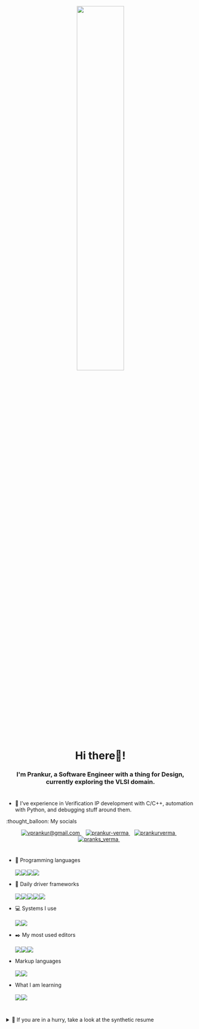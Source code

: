 <p align="center">
 <img 
      width="50%" 
      src="https://media.giphy.com/media/3o72Fis3O08ru2BqQ8/giphy.gif" />
</p>
<h1 align="center">Hi there👋!</h1>
<h3 align="center">I'm Prankur, a Software Engineer with a thing for Design, currently exploring the VLSI domain.</h3>

<h1></h1>

<!-- - ⚡ Feel free to browse my portfolio website <a href="https://prankurverma.github.io/" target="blank">here</a>. -->
- 🐍 I’ve experience in Verification IP development with C/C++, automation with Python, and debugging stuff around them.

<p align='left'> 
  :thought_balloon: My socials&nbsp;&nbsp;
<!-- </p> -->
<p align="center">
  <a href='mailto:prankur.connect@gmail.com' target="blank">
    <img src="https://img.shields.io/badge/Gmail-D14836?style=for-the-badge&logo=gmail&logoColor=white" alt="vprankur@gmail.com" />
  </a>&nbsp;&nbsp;
  <a href="https://www.linkedin.com/in/prankur-verma/" target="blank">
    <img src="https://img.shields.io/badge/linkedin-%230077B5.svg?&style=for-the-badge&logo=linkedin&logoColor=white" alt="prankur-verma"/>
  </a>&nbsp;&nbsp;
 <a href="https://www.behance.net/prankurverma" target="blank">
    <img src="https://img.shields.io/badge/Behance-%2300FFFF.svg?&style=for-the-badge&logo=behance&logoColor=blue" alt="prankurverma"/>
  </a>&nbsp;&nbsp; 
  <a href="https://twitter.com/pranks_verma" target="blank">
    <img src="https://img.shields.io/badge/X-1DA1F2?style=for-the-badge&logo=x&logoColor=black" alt="pranks_verma" />
  </a>&nbsp;&nbsp;
</p>

<h1></h1>

* :pencil: Programming languages <br/><br/><img src="https://img.shields.io/badge/C-D14836?style=for-the-badge&logo=c&logoColor=white" /><img src="https://img.shields.io/badge/C%2B%2B-00599C?style=for-the-badge&logo=c%2B%2B&logoColor=white" /><img src="https://img.shields.io/badge/Python-FFD43B?style=for-the-badge&logo=python&logoColor=blue" /><img src="https://img.shields.io/badge/UVM-FF0080?style=for-the-badge&logo=v&logoColor=yellow" />

* :wrench: Daily driver frameworks <br/><br/> <img src="https://img.shields.io/badge/STL-064F8C?style=for-the-badge&logo=cplusplus&logoColor=white" /><img src="https://img.shields.io/badge/conda-342B029.svg?&style=for-the-badge&logo=anaconda&logoColor=white" /><img src="https://img.shields.io/badge/Jupyter-F37626.svg?&style=for-the-badge&logo=Jupyter&logoColor=white" /><img src="https://img.shields.io/badge/Numpy-777BB4?style=for-the-badge&logo=numpy&logoColor=white" /><img src="https://img.shields.io/badge/Pandas-2C2D72?style=for-the-badge&logo=pandas&logoColor=white" />

* :computer: Systems I use<br/><br/><img src="https://img.shields.io/badge/Linux-%23FCC624?logo=linux&logoColor=black&style=for-the-badge" /><img src="https://img.shields.io/badge/Windows-%230078D6?logo=windows&logoColor=white&style=for-the-badge" />

* :black_nib: My most used editors<br/><br/><img src="https://img.shields.io/badge/Vim-%23019733.svg?logo=vim&logoColor=white&style=for-the-badge" /><img src="https://img.shields.io/badge/Visual%20Studio%20Code-%23007ACC.svg?logo=visual-studio-code&logoColor=white&style=for-the-badge" /><img src="https://img.shields.io/badge/Visual%20Studio-%208C7ACC.svg?logo=visual-studio&logoColor=white&style=for-the-badge" />

* Markup languages <br/><br/><img src="https://img.shields.io/badge/LaTeX-47A141?style=for-the-badge&logo=LaTeX&logoColor=white" /><img src="https://img.shields.io/badge/json-5E5C5C?style=for-the-badge&logo=json&logoColor=white" />
<!--
* :rocket: ML frameworks <br/><br/><img src="https://img.shields.io/badge/TensorFlow-FF6F00?style=for-the-badge&logo=tensorflow&logoColor=white" />
-->

* What I am learning <br/><br/><img src="https://img.shields.io/badge/Go-00ADD8?style=for-the-badge&logo=go&logoColor=white" /><img src="https://img.shields.io/badge/Rust-000000?style=for-the-badge&logo=rust&logoColor=white" />

<h1></h1>

<details>
  <summary>📃 If you are in a hurry, take a look at the synthetic resume</summary>

<h3 align='center'> 👷 Experience </h3>

- :scroll: **Software Engineer at Cadence Design Systems, Inc.**\
  :calendar: 2021 - 2023\
  📍Noida, India
  
- 👨🏼‍💻 **Verification Engineer Trainee at Cadence Design Systems, Inc**\
  :calendar: 2020 - 2021\
  📍Noida, India
  
- 👨‍🏫 **Project Technical Assistant**\
  :calendar: 2020 - 2020\
  :school: **RISE Lab, IIT Madras** - Chennai, India
<br/>
<h3 align='center'> 🎓 Education </h3>

- :scroll: **Bachelor's Degree in Electronics and Communication Engineering**\
  :calendar: 2015 - 2019\
  🏛️ **Uttar Pradesh Technical University** - UP, India

- :scroll: **AISSCE, AISSE**\
  :calendar: 2014, 2012\
  :school: **CBSE** - India

</details>
